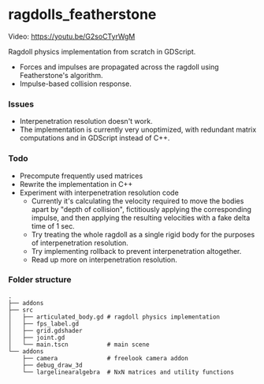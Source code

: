 # ragdolls_featherstone

Video: https://youtu.be/G2soCTyrWgM

Ragdoll physics implementation from scratch in GDScript.

* Forces and impulses are propagated across the ragdoll using Featherstone's algorithm.
* Impulse-based collision response.




### Issues
* Interpenetration resolution doesn't work.
* The implementation is currently very unoptimized, with redundant matrix computations and in GDScript instead of C++.


### Todo
* Precompute frequently used matrices
* Rewrite the implementation in C++
* Experiment with interpenetration resolution code
    * Currently it's calculating the velocity required to move the bodies apart by "depth of collision", fictitiously applying the corresponding impulse, and then applying the resulting velocities with a fake delta time of 1 sec.
    * Try treating the whole ragdoll as a single rigid body for the purposes of interpenetration resolution.
    * Try implementing rollback to prevent interpenetration altogether.
    * Read up more on interpenetration resolution.


### Folder structure
```
.
├── addons
├── src
│   ├── articulated_body.gd # ragdoll physics implementation
│   ├── fps_label.gd
│   ├── grid.gdshader
│   ├── joint.gd
│   └── main.tscn           # main scene
└── addons
    ├── camera              # freelook camera addon
    ├── debug_draw_3d
    └── largelinearalgebra  # NxN matrices and utility functions
```
